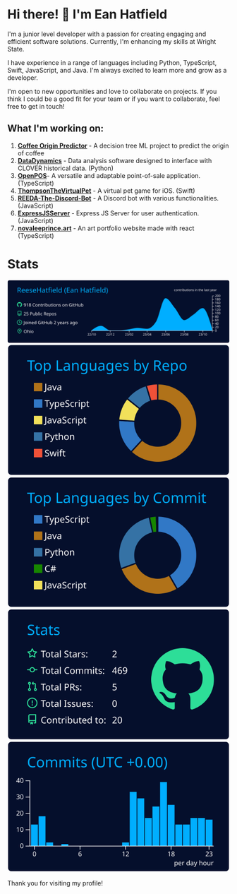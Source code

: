 # Hi there! 👋 I'm Ean Hatfield

I'm a junior level developer with a passion for creating engaging and efficient software solutions. Currently, I'm enhancing my skills at Wright State.

I have experience in a range of languages including Python, TypeScript, Swift, JavaScript, and Java. I'm always excited to learn more and grow as a developer.

I'm open to new opportunities and love to collaborate on projects. If you think I could be a good fit for your team or if you want to collaborate, feel free to get in touch!

## What I'm working on:
1. **[Coffee Origin Predictor](https://github.com/ReeseHatfield/Coffee-Origin-Predictor)** - A decision tree ML project to predict the origin of coffee
2. **[DataDynamics](https://github.com/ReeseHatfield/DataDynamics)** - Data analysis software designed to interface with CLOVER historical data. (Python)
3. **[OpenPOS](https://github.com/ReeseHatfield/OpenPOS)**- A versatile and adaptable point-of-sale application. (TypeScript)
4. **[ThompsonTheVirtualPet](https://github.com/ReeseHatfield/ThompsonTheVirtualPet)** - A virtual pet game for iOS. (Swift)
5. **[REEDA-The-Discord-Bot](https://github.com/ReeseHatfield/REEDA-The-Discord-Bot-)** - A Discord bot with various functionalities. (JavaScript)
6. **[ExpressJSServer](https://github.com/ReeseHatfield/ExpressJSServer)** - Express JS Server for user authentication. (JavaScript)
7. **[novaleeprince.art](https://github.com/ReeseHatfield/Portfolio)** - An art portfolio website made with react (TypeScript)

# Stats

[![](https://raw.githubusercontent.com/ReeseHatfield/ReeseHatfield/master/profile-summary-card-output/algolia/0-profile-details.svg)](https://github.com/vn7n24fzkq/github-profile-summary-cards)
[![](https://raw.githubusercontent.com/ReeseHatfield/ReeseHatfield/master/profile-summary-card-output/algolia/1-repos-per-language.svg)](https://github.com/vn7n24fzkq/github-profile-summary-cards) [![](https://raw.githubusercontent.com/ReeseHatfield/ReeseHatfield/master/profile-summary-card-output/algolia/2-most-commit-language.svg)](https://github.com/vn7n24fzkq/github-profile-summary-cards)
[![](https://raw.githubusercontent.com/ReeseHatfield/ReeseHatfield/master/profile-summary-card-output/algolia/3-stats.svg)](https://github.com/vn7n24fzkq/github-profile-summary-cards) [![](https://raw.githubusercontent.com/ReeseHatfield/ReeseHatfield/master/profile-summary-card-output/algolia/4-productive-time.svg)](https://github.com/vn7n24fzkq/github-profile-summary-cards)

Thank you for visiting my profile!

